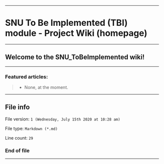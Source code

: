 
***

# SNU To Be Implemented (TBI) module - Project Wiki (homepage)

***

## Welcome to the SNU_ToBeImplemented wiki!

***

### Featured articles:

> * None, at the moment.

***

## File info

File version: `1 (Wednesday, July 15th 2020 at 10:28 am)`

File type: `Markdown (*.md)`

Line count: `29`

### End of file

***
